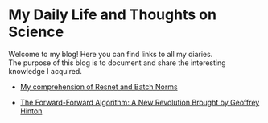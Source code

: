 # My Daily Life and Thoughts on Science

Welcome to my blog! Here you can find links to all my diaries.  
The purpose of this blog is to document and share the interesting knowledge I acquired.

- [My comprehension of Resnet and Batch Norms](Resnet%20&%20Batch%20Norms.md)

- [The Forward-Forward Algorithm: A New Revolution Brought by Geoffrey Hinton](FF&Hinton.md)